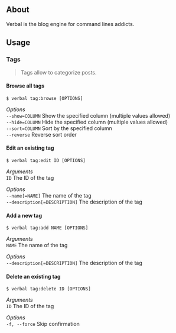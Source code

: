 About
-----

Verbal is the blog engine for command lines addicts.

Usage
-----

### Tags

> Tags allow to categorize posts.

#### Browse all tags

    $ verbal tag:browse [OPTIONS]

_Options_  
`--show=COLUMN` Show the specified column (multiple values allowed)  
`--hide=COLUMN` Hide the specified column (multiple values allowed)  
`--sort=COLUMN` Sort by the specified column  
`--reverse` Reverse sort order  

#### Edit an existing tag

    $ verbal tag:edit ID [OPTIONS]

_Arguments_  
`ID` The ID of the tag  

_Options_  
`--name[=NAME]` The name of the tag  
`--description[=DESCRIPTION]` The description of the tag  

#### Add a new tag

    $ verbal tag:add NAME [OPTIONS]

_Arguments_  
`NAME` The name of the tag  

_Options_  
`--description[=DESCRIPTION]` The description of the tag  

#### Delete an existing tag

    $ verbal tag:delete ID [OPTIONS]

_Arguments_  
`ID` The ID of the tag  

_Options_  
`-f, --force` Skip confirmation  


